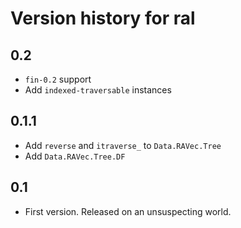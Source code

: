 # Version history for ral

## 0.2

- `fin-0.2` support
- Add `indexed-traversable` instances

## 0.1.1

- Add `reverse` and `itraverse_` to `Data.RAVec.Tree`
- Add `Data.RAVec.Tree.DF`

## 0.1

- First version. Released on an unsuspecting world.
